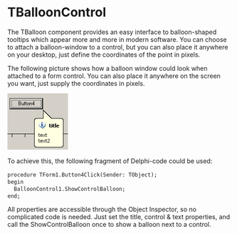 # TBalloonControl

The TBalloon component provides an easy interface to balloon-shaped tooltips which appear more and more in modern software. You can choose to attach a balloon-window to a control, but you can also place it anywhere on your desktop, just define the coordinates of the point in pixels.

The following picture shows how a balloon window could look when attached to a form control. You can also place it anywhere on the screen you want, just supply the coordinates in pixels.

![](./balloon.png)

To achieve this, the following fragment of Delphi-code could be used:

```delphi
procedure TForm1.Button4Click(Sender: TObject);
begin
  BalloonControl1.ShowControlBalloon;
end;
```

All properties are accessible through the Object Inspector, so no complicated code is needed. Just set the title, control & text properties, and call the ShowControlBalloon once to show a balloon next to a control.
